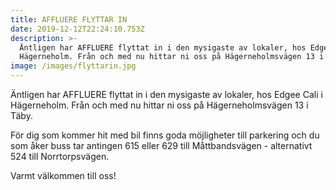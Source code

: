 ```yaml
---
title: AFFLUERE FLYTTAR IN
date: 2019-12-12T22:24:10.753Z
description: >-
  Äntligen har AFFLUERE flyttat in i den mysigaste av lokaler, hos Edgee Cali i
  Hägerneholm. Från och med nu hittar ni oss på Hägerneholmsvägen 13 i Täby.
image: /images/flyttarin.jpg
---
```

Äntligen har AFFLUERE flyttat in i den mysigaste av lokaler, hos Edgee Cali i Hägerneholm. Från och med nu hittar ni oss på Hägerneholmsvägen 13 i Täby.

För dig som kommer hit med bil finns goda möjligheter till parkering och du som åker buss tar antingen 615 eller 629 till Måttbandsvägen - alternativt 524 till Norrtorpsvägen.

Varmt välkommen till oss!
